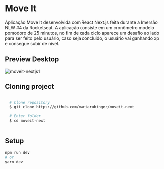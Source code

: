 # Move It

Aplicação Move It desenvolvida com React Next.js feita durante a Imersão NLW #4 da Rocketseat.
A aplicação consiste em um cronômetro modelo pomodoro de 25 minutos, no fim de cada ciclo aparece um desafio ao lado para ser feito pelo usuário, caso seja concluido, o usuário vai ganhando xp e consegue subir de nível.


## Preview Desktop

![moveit-nextjs1](https://user-images.githubusercontent.com/66969881/110959051-3af44080-8345-11eb-84ef-405249555553.png)


## Cloning project

```bash

  # Clone repository
  $ git clone https://github.com/mariarubinger/moveit-next

  # Enter folder
  $ cd moveit-next
  
  ```

## Setup

```bash
npm run dev
# or
yarn dev
```
